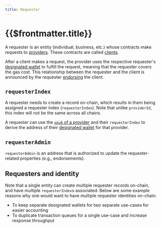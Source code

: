 ```yaml
---
title: Requester
---
```


# {{$frontmatter.title}}

A requester is an entity \(individual, business, etc.\) whose contracts make requests to [providers](./provider.md). These contracts are called [clients](./client.md).

After a client makes a request, the provider uses the respective requester's [designated wallet](./designated-wallet.md) to fulfill the request, meaning that the requester covers the gas cost. This relationship between the requester and the client is announced by the requester [endorsing](./endorsement.md) the client.

## `requesterIndex`

A requester needs to create a record on-chain, which results in them being assigned a requester index \(`requesterIndex`\). Note that unlike `providerId`, this index will not be the same across all chains.

A requester can use the [`xpub` of a provider](./provider.md#xpub) and their `requesterIndex` to derive the address of their [designated wallet](./designated-wallet.md) for that provider.

## `requesterAdmin`

`requesterAdmin` is an address that is authorized to update the requester-related properties \(e.g., endorsements\).

## Requesters and identity

Note that a single entity can create multiple requester records on-chain, and have multiple `requesterIndex`s associated. Below are some example reasons why one would want to have multiple requester identities on-chain:

* To keep separate designated wallets for two separate use-cases for easier accounting
* To duplicate transaction queues for a single use-case and increase response throughput
